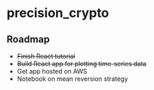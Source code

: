# precision_crypto

## Roadmap
* ~~Finish React tutorial~~
* ~~Build React app for plotting time-series data~~
* Get app hosted on AWS
* Notebook on mean reversion strategy 
